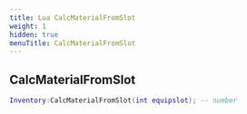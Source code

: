 ```yaml
---
title: Lua CalcMaterialFromSlot
weight: 1
hidden: true
menuTitle: CalcMaterialFromSlot
---
```

## CalcMaterialFromSlot
```lua
Inventory:CalcMaterialFromSlot(int equipslot); -- number
```